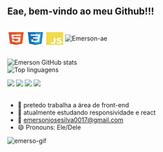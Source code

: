  Eae, bem-vindo ao meu Github!!!
----------------------------------------------------------------------------------------------------------------------------------------------------------------------------

<div style="display: inline_block"><br>
  <img align="center" alt="Emerson-HTML" height="30" width="40" src="https://raw.githubusercontent.com/devicons/devicon/master/icons/html5/html5-original.svg">
  <img align="center" alt="Emerson-CSS" height="30" width="40" src="https://raw.githubusercontent.com/devicons/devicon/master/icons/css3/css3-original.svg">
    <img align="center" alt="EMERSON-Js" height="30" width="40" src="https://raw.githubusercontent.com/devicons/devicon/master/icons/javascript/javascript-plain.svg">
    <img align="center" alt="Emerson-ae" height="30" width="40" src=https://cdn.jsdelivr.net/gh/devicons/devicon/icons/aftereffects/aftereffects-original.svg>
 
</div> <br>

![Emerson GitHub stats](https://github-readme-stats.vercel.app/api?username=Emerson444&show_icons=true&theme=dark&count_private=true)
<br>
![Top linguagens](https://github-readme-stats.vercel.app/api/top-langs/?username=Emerson444&hide_progress=true)
<br>

<div> 
 <a href = "mailto:contatoemersonjosesilva0017@gmail.com"><img src="https://img.shields.io/badge/-Gmail-%23333?style=for-the-badge&logo=gmail&logoColor=white" target="_blank"></a>
  <a href="https://steamcommunity.com/id/oky44" target="_blank"><img src="https://img.shields.io/badge/Steam-000000?style=for-the-badge&logo=steam&logoColor=white" target="_blank"></a>
  <a href="https://www.instagram.com/emerso_js444/" target="_blank"><img src="https://img.shields.io/badge/-Instagram-%23E4405F?style=for-the-badge&logo=instagram&logoColor=white" target="_blank"></a>
  <a href="https://www.linkedin.com/in/emersom-josé-da-silva-473497278/" target="_blank"><img src="https://img.shields.io/badge/-LinkedIn-%230077B5?style=for-the-badge&logo=linkedin&logoColor=white" target="_blank"></a> 
</div> <br>

- 🔭 pretedo trabalha a área de front-end
- 🌱 atualmente estudando responsividade e react
- 💬 emersonjosesilva0017@gmail.com
- 😄 Pronouns: Ele/Dele
<img aligh="right" alt="emerso-gif" src="https://media3.giphy.com/media/MPExLVFFXMuD8WpEwn/200w.webp?cid=ecf05e47wkjp2z0p6dztb4flc7nzzddxwaxm6eue83pb4ilx&ep=v1_gifs_search&rid=200w.webp&ct=g"/>
  


